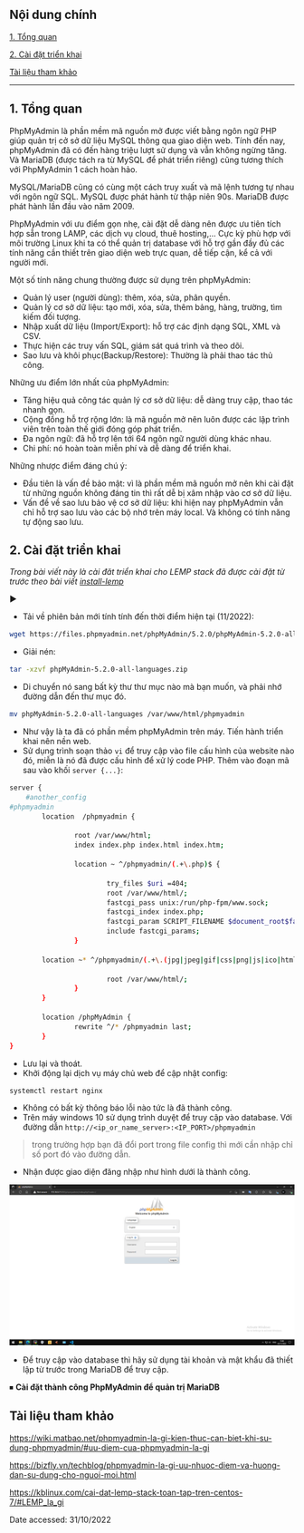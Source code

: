 ## <a name="" >Nội dung chính</a>

[1. Tổng quan](#1)

[2. Cài đặt triển khai](#2)

[Tài liệu tham khảo](#3)
___

## <a name="1" >1. Tổng quan</a>

PhpMyAdmin là phần mềm mã nguồn mở được viết bằng ngôn ngữ PHP giúp quản trị cở sở dữ liệu MySQL thông qua giao diện web. Tính đến nay, phpMyAdmin đã có đến hàng triệu lượt sử dụng và vẫn không ngừng tăng. Và MariaDB (được tách ra từ MySQL để phát triển riêng) cũng tương thích với PhpMyAdmin 1 cách hoàn hảo.

MySQL/MariaDB cũng có cùng một cách truy xuất và mã lệnh tương tự nhau với ngôn ngữ SQL. MySQL được phát hành từ thập niên 90s. MariaDB được phát hành lần đầu vào năm 2009.

PhpMyAdmin với ưu điểm gọn nhẹ, cài đặt dễ dàng nên được ưu tiên tích hợp sẵn trong LAMP, các dịch vụ cloud, thuê hosting,... Cực kỳ phù hợp với môi trường Linux khi ta có thể quản trị database với hỗ trợ gần đầy đủ các tính năng cần thiết trên giao diện web trực quan, dễ tiếp cận, kể cả với người mới.

Một số tính năng chung thường được sử dụng trên phpMyAdmin:

- Quản lý user (người dùng): thêm, xóa, sửa, phân quyền.
- Quản lý cơ sở dữ liệu: tạo mới, xóa, sửa, thêm bảng, hàng, trường, tìm kiếm đối tượng.
- Nhập xuất dữ liệu (Import/Export): hỗ trợ các định dạng SQL, XML và CSV.
- Thực hiện các truy vấn SQL, giám sát quá trình và theo dõi.
- Sao lưu và khôi phục(Backup/Restore): Thường là phải thao tác thủ công.

Những ưu điểm lớn nhất của phpMyAdmin:

- Tăng hiệu quả công tác quản lý cơ sở dữ liệu: dễ dàng truy cập, thao tác nhanh gọn.
- Cộng đồng hỗ trợ rộng lớn: là mã nguồn mở nên luôn được các lập trình viên trên toàn thế giới đóng góp phát triển.
- Đa ngôn ngữ: đã hỗ trợ lên tới 64 ngôn ngữ người dùng khác nhau.
- Chi phí: nó hoàn toàn miễn phí và dễ dàng để triển khai.

Những nhược điểm đáng chú ý:

- Đầu tiên là vấn đề bảo mật: vì là phần mềm mã nguồn mở nên khi cài đặt từ những nguồn không đáng tin thì rất dễ bị xâm nhập vào cơ sở dữ liệu.
- Vấn đề về sao lưu bảo vệ cơ sở dữ liệu: khi hiện nay phpMyAdmin vẫn chỉ hỗ trợ sao lưu vào các bộ nhớ trên máy local. Và không có tính năng tự động sao lưu.

## <a name="2" >2. Cài đặt triển khai</a>

_Trong bài viết này là cài đăt triển khai cho LEMP stack đã được cài đặt từ trước theo bài viết [install-lemp](install-lemp.md)_

▶

- Tải về phiên bản mới tính tính đến thời điểm hiện tại (11/2022):

```sh
wget https://files.phpmyadmin.net/phpMyAdmin/5.2.0/phpMyAdmin-5.2.0-all-languages.zip
```

- Giải nén:

```sh
tar -xzvf phpMyAdmin-5.2.0-all-languages.zip
```

- Di chuyển nó sang bất kỳ thư thư mục nào mà bạn muốn, và phải nhớ đường dẫn đến thư mục đó.

```sh
mv phpMyAdmin-5.2.0-all-languages /var/www/html/phpmyadmin
```

- Như vậy là ta đã có phần mềm phpMyAdmin trên máy. Tiến hành triển khai nên nền web.
- Sử dụng trình soạn thảo `vi` để truy cập vào file cấu hình của website nào đó, miễn là nó đã được cấu hình để xử lý code PHP. Thêm vào đoạn mã sau vào khối `server {...}`:

```sh
server {
    #another_config
#phpmyadmin
        location  /phpmyadmin {

                root /var/www/html;
                index index.php index.html index.htm;

                location ~ ^/phpmyadmin/(.+\.php)$ {

                        try_files $uri =404;
                        root /var/www/html/;
                        fastcgi_pass unix:/run/php-fpm/www.sock;
                        fastcgi_index index.php;
                        fastcgi_param SCRIPT_FILENAME $document_root$fastcgi_script_name;
                        include fastcgi_params;
                }

        location ~* ^/phpmyadmin/(.+\.(jpg|jpeg|gif|css|png|js|ico|html|xml|txt))$ {

                        root /var/www/html/;
                }
        }

        location /phpMyAdmin {
                rewrite ^/* /phpmyadmin last;
        }
}
```

- Lưu lại và thoát.
- Khởi động lại dịch vụ máy chủ web để cập nhật config:

```sh
systemctl restart nginx
```

- Không có bất kỳ thông báo lỗi nào tức là đã thành công.
- Trên máy windows 10 sử dụng trình duyệt để truy cập vào database. Với đường dẫn `http://<ip_or_name_server>:<IP_PORT>/phpmyadmin`

>trong trường hợp bạn đã đổi port trong file config thì mới cần nhập chỉ số port đó vào đường dẫn.

- Nhận được giao diện đăng nhập như hình dưới là thành công.

<img src="../../Images/login_phpmyadmin.png" width="750">

- Để truy cập vào database thì hãy sử dụng tài khoản và mật khẩu đã thiết lập từ trước trong MariaDB để truy cập.

⏹ **Cài đặt thành công PhpMyAdmin để quản trị MariaDB**

## <a name="3" >Tài liệu tham khảo</a>

<https://wiki.matbao.net/phpmyadmin-la-gi-kien-thuc-can-biet-khi-su-dung-phpmyadmin/#uu-diem-cua-phpmyadmin-la-gi>

<https://bizfly.vn/techblog/phpmyadmin-la-gi-uu-nhuoc-diem-va-huong-dan-su-dung-cho-nguoi-moi.html>

<https://kblinux.com/cai-dat-lemp-stack-toan-tap-tren-centos-7/#LEMP_la_gi>

Date accessed: 31/10/2022